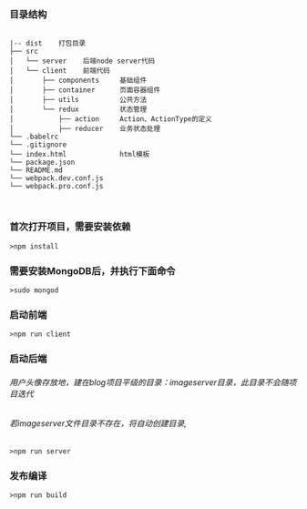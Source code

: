 ### 目录结构
```

|-- dist    打包目录
├── src
│   └── server    后端node server代码
│   └── client    前端代码
│       ├── components     基础组件
│       ├── container      页面容器组件
│       ├── utils          公共方法
│       └── redux          状态管理
│           ├── action     Action、ActionType的定义
│           ├── reducer    业务状态处理
└── .babelrc
└── .gitignore
└── index.html             html模板
└── package.json
└── README.md
└── webpack.dev.conf.js    
└── webpack.pro.conf.js  

  
```

### 首次打开项目，需要安装依赖
```
>npm install
```
### 需要安装MongoDB后，并执行下面命令
```
>sudo mongod
```

### 启动前端
```
>npm run client
```

### 启动后端
###### 用户头像存放地，建在blog项目平级的目录：imageserver目录，此目录不会随项目迭代
###### 若imageserver文件目录不存在，将自动创建目录,
```
>npm run server
```

### 发布编译
```
>npm run build
```
